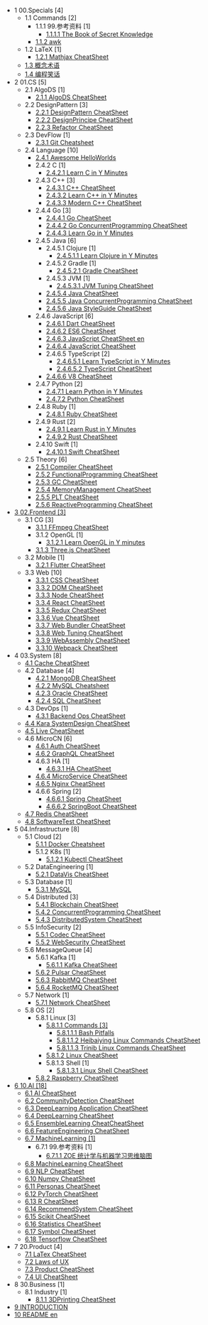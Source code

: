   - 1 00.Specials [4]
    - 1.1 Commands [2]
      - 1.1.1 99.参考资料 [1]
        - [1.1.1.1 The Book of Secret Knowledge](/00.Specials/Commands/99.参考资料/The%20Book%20of%20Secret%20Knowledge.md)
      - [1.1.2 awk](/00.Specials/Commands/awk.md)
    - 1.2 LaTeX [1]
      - [1.2.1 Mathjax CheatSheet](/00.Specials/LaTeX/Mathjax-CheatSheet.md)
    - [1.3 概念术语](/00.Specials/概念术语.md)
    - [1.4 编程笑话](/00.Specials/编程笑话.md)
  - 2 01.CS [5]
    - 2.1 AlgoDS [1]
      - [2.1.1 AlgoDS CheatSheet](/01.CS/AlgoDS/AlgoDS-CheatSheet.md)
    - 2.2 DesignPattern [3]
      - [2.2.1 DesignPattern CheatSheet](/01.CS/DesignPattern/DesignPattern-CheatSheet.md)
      - [2.2.2 DesignPrincipe CheatSheet](/01.CS/DesignPattern/DesignPrincipe-CheatSheet.md)
      - [2.2.3 Refactor CheatSheet](/01.CS/DesignPattern/Refactor-CheatSheet.md)
    - 2.3 DevFlow [1]
      - [2.3.1 Git Cheatsheet](/01.CS/DevFlow/Git-Cheatsheet.md)
    - 2.4 Language [10]
      - [2.4.1 Awesome HelloWorlds](/01.CS/Language/Awesome-HelloWorlds.md)
      - 2.4.2 C [1]
        - [2.4.2.1 Learn C in Y Minutes](/01.CS/Language/C/Learn%20C%20in%20Y%20Minutes.md)
      - 2.4.3 C++ [3]
        - [2.4.3.1 C++ CheatSheet](/01.CS/Language/C++/C++%20CheatSheet.md)
        - [2.4.3.2 Learn C++ in Y Minutes](/01.CS/Language/C++/Learn%20C++%20in%20Y%20Minutes.md)
        - [2.4.3.3 Modern C++ CheatSheet](/01.CS/Language/C++/Modern%20C++%20CheatSheet.md)
      - 2.4.4 Go [3]
        - [2.4.4.1 Go CheatSheet](/01.CS/Language/Go/Go-CheatSheet.md)
        - [2.4.4.2 Go ConcurrentProgramming CheatSheet](/01.CS/Language/Go/Go-ConcurrentProgramming-CheatSheet.md)
        - [2.4.4.3 Learn Go in Y Minutes](/01.CS/Language/Go/Learn%20Go%20in%20Y%20Minutes.md)
      - 2.4.5 Java [6]
        - 2.4.5.1 Clojure [1]
          - [2.4.5.1.1 Learn Clojure in Y Minutes](/01.CS/Language/Java/Clojure/Learn%20Clojure%20in%20Y%20Minutes.md)
        - 2.4.5.2 Gradle [1]
          - [2.4.5.2.1 Gradle CheatSheet](/01.CS/Language/Java/Gradle/Gradle-CheatSheet.md)
        - 2.4.5.3 JVM [1]
          - [2.4.5.3.1 JVM Tuning CheatSheet](/01.CS/Language/Java/JVM/JVM-Tuning-CheatSheet.md)
        - [2.4.5.4 Java CheatSheet](/01.CS/Language/Java/Java-CheatSheet.md)
        - [2.4.5.5 Java ConcurrentProgramming CheatSheet](/01.CS/Language/Java/Java-ConcurrentProgramming-CheatSheet.md)
        - [2.4.5.6 Java StyleGuide CheatSheet](/01.CS/Language/Java/Java-StyleGuide-CheatSheet.md)
      - 2.4.6 JavaScript [6]
        - [2.4.6.1 Dart CheatSheet](/01.CS/Language/JavaScript/Dart-CheatSheet.md)
        - [2.4.6.2 ES6 CheatSheet](/01.CS/Language/JavaScript/ES6-CheatSheet.md)
        - [2.4.6.3 JavaScript CheatSheet en](/01.CS/Language/JavaScript/JavaScript-CheatSheet-en.md)
        - [2.4.6.4 JavaScript CheatSheet](/01.CS/Language/JavaScript/JavaScript-CheatSheet.md)
        - 2.4.6.5 TypeScript [2]
          - [2.4.6.5.1 Learn TypeScript in Y Minutes](/01.CS/Language/JavaScript/TypeScript/Learn%20TypeScript%20in%20Y%20Minutes.md)
          - [2.4.6.5.2 TypeScript CheatSheet](/01.CS/Language/JavaScript/TypeScript/TypeScript-CheatSheet.md)
        - [2.4.6.6 V8 CheatSheet](/01.CS/Language/JavaScript/V8-CheatSheet.md)
      - 2.4.7 Python [2]
        - [2.4.7.1 Learn Python in Y Minutes](/01.CS/Language/Python/Learn%20Python%20in%20Y%20Minutes.md)
        - [2.4.7.2 Python CheatSheet](/01.CS/Language/Python/Python-CheatSheet.md)
      - 2.4.8 Ruby [1]
        - [2.4.8.1 Ruby CheatSheet](/01.CS/Language/Ruby/Ruby-CheatSheet.md)
      - 2.4.9 Rust [2]
        - [2.4.9.1 Learn Rust in Y Minutes](/01.CS/Language/Rust/Learn%20Rust%20in%20Y%20Minutes.md)
        - [2.4.9.2 Rust CheatSheet](/01.CS/Language/Rust/Rust-CheatSheet.md)
      - 2.4.10 Swift [1]
        - [2.4.10.1 Swift CheatSheet](/01.CS/Language/Swift/Swift-CheatSheet.md)
    - 2.5 Theory [6]
      - [2.5.1 Compiler CheatSheet](/01.CS/Theory/Compiler-CheatSheet.md)
      - [2.5.2 FunctionalProgramming CheatSheet](/01.CS/Theory/FunctionalProgramming-CheatSheet.md)
      - [2.5.3 GC CheatSheet](/01.CS/Theory/GC-CheatSheet.md)
      - [2.5.4 MemoryManagement CheatSheet](/01.CS/Theory/MemoryManagement-CheatSheet.md)
      - [2.5.5 PLT CheatSheet](/01.CS/Theory/PLT-CheatSheet.md)
      - [2.5.6 ReactiveProgramming CheatSheet](/01.CS/Theory/ReactiveProgramming-CheatSheet.md)
  - [3 02.Frontend [3]](/02.Frontend/README.md)
    - 3.1 CG [3]
      - [3.1.1 FFmpeg CheatSheet](/02.Frontend/CG/FFmpeg-CheatSheet.md)
      - 3.1.2 OpenGL [1]
        - [3.1.2.1 Learn OpenGL in Y minutes](/02.Frontend/CG/OpenGL/Learn%20OpenGL%20in%20Y%20minutes.md)
      - [3.1.3 Three.js CheatSheet](/02.Frontend/CG/Three.js-CheatSheet.md)
    - 3.2 Mobile [1]
      - [3.2.1 Flutter CheatSheet](/02.Frontend/Mobile/Flutter-CheatSheet.md)
    - 3.3 Web [10]
      - [3.3.1 CSS CheatSheet](/02.Frontend/Web/CSS-CheatSheet.md)
      - [3.3.2 DOM CheatSheet](/02.Frontend/Web/DOM-CheatSheet.md)
      - [3.3.3 Node CheatSheet](/02.Frontend/Web/Node-CheatSheet.md)
      - [3.3.4 React CheatSheet](/02.Frontend/Web/React-CheatSheet.md)
      - [3.3.5 Redux CheatSheet](/02.Frontend/Web/Redux-CheatSheet.md)
      - [3.3.6 Vue CheatSheet](/02.Frontend/Web/Vue-CheatSheet.md)
      - [3.3.7 Web Bundler CheatSheet](/02.Frontend/Web/Web-Bundler-CheatSheet.md)
      - [3.3.8 Web Tuning CheatSheet](/02.Frontend/Web/Web-Tuning-CheatSheet.md)
      - [3.3.9 WebAssembly CheatSheet](/02.Frontend/Web/WebAssembly-CheatSheet.md)
      - [3.3.10 Webpack CheatSheet](/02.Frontend/Web/Webpack-CheatSheet.md)
  - 4 03.System [8]
    - [4.1 Cache CheatSheet](/03.System/Cache-CheatSheet.md)
    - 4.2 Database [4]
      - [4.2.1 MongoDB CheatSheet](/03.System/Database/MongoDB-CheatSheet.md)
      - [4.2.2 MySQL Cheatsheet](/03.System/Database/MySQL-Cheatsheet.md)
      - [4.2.3 Oracle CheatSheet](/03.System/Database/Oracle-CheatSheet.md)
      - [4.2.4 SQL CheatSheet](/03.System/Database/SQL-CheatSheet.md)
    - 4.3 DevOps [1]
      - [4.3.1 Backend Ops CheatSheet](/03.System/DevOps/Backend-Ops-CheatSheet.md)
    - [4.4 Kara SystemDesign CheatSheet](/03.System/Kara-SystemDesign-CheatSheet.md)
    - [4.5 Live CheatSheet](/03.System/Live-CheatSheet.md)
    - 4.6 MicroCN [6]
      - [4.6.1 Auth CheatSheet](/03.System/MicroCN/Auth-CheatSheet.md)
      - [4.6.2 GraphQL CheatSheet](/03.System/MicroCN/GraphQL-CheatSheet.md)
      - 4.6.3 HA [1]
        - [4.6.3.1 HA CheatSheet](/03.System/MicroCN/HA/HA-CheatSheet.md)
      - [4.6.4 MicroService CheatSheet](/03.System/MicroCN/MicroService-CheatSheet.md)
      - [4.6.5 Nginx CheatSheet](/03.System/MicroCN/Nginx-CheatSheet.md)
      - 4.6.6 Spring [2]
        - [4.6.6.1 Spring CheatSheet](/03.System/MicroCN/Spring/Spring-CheatSheet.md)
        - [4.6.6.2 SpringBoot CheatSheet](/03.System/MicroCN/Spring/SpringBoot-CheatSheet.md)
    - [4.7 Redis CheatSheet](/03.System/Redis-CheatSheet.md)
    - [4.8 SoftwareTest CheatSheet](/03.System/SoftwareTest-CheatSheet.md)
  - 5 04.Infrastructure [8]
    - 5.1 Cloud [2]
      - [5.1.1 Docker Cheatsheet](/04.Infrastructure/Cloud/Docker-Cheatsheet.md)
      - 5.1.2 K8s [1]
        - [5.1.2.1 Kubectl CheatSheet](/04.Infrastructure/Cloud/K8s/Kubectl-CheatSheet.md)
    - 5.2 DataEngineering [1]
      - [5.2.1 DataVis CheatSheet](/04.Infrastructure/DataEngineering/DataVis-CheatSheet.md)
    - 5.3 Database [1]
      - [5.3.1 MySQL](/04.Infrastructure/Database/MySQL.md)
    - 5.4 Distributed [3]
      - [5.4.1 Blockchain CheatSheet](/04.Infrastructure/Distributed/Blockchain-CheatSheet.md)
      - [5.4.2 ConcurrentProgramming CheatSheet](/04.Infrastructure/Distributed/ConcurrentProgramming-CheatSheet.md)
      - [5.4.3 DistributedSystem CheatSheet](/04.Infrastructure/Distributed/DistributedSystem-CheatSheet.md)
    - 5.5 InfoSecurity [2]
      - [5.5.1 Codec CheatSheet](/04.Infrastructure/InfoSecurity/Codec-CheatSheet.md)
      - [5.5.2 WebSecurity CheatSheet](/04.Infrastructure/InfoSecurity/WebSecurity-CheatSheet.md)
    - 5.6 MessageQueue [4]
      - 5.6.1 Kafka [1]
        - [5.6.1.1 Kafka CheatSheet](/04.Infrastructure/MessageQueue/Kafka/Kafka-CheatSheet.md)
      - [5.6.2 Pulsar CheatSheet](/04.Infrastructure/MessageQueue/Pulsar-CheatSheet.md)
      - [5.6.3 RabbitMQ CheatSheet](/04.Infrastructure/MessageQueue/RabbitMQ-CheatSheet.md)
      - [5.6.4 RocketMQ CheatSheet](/04.Infrastructure/MessageQueue/RocketMQ-CheatSheet.md)
    - 5.7 Network [1]
      - [5.7.1 Network CheatSheet](/04.Infrastructure/Network/Network-CheatSheet.md)
    - 5.8 OS [2]
      - 5.8.1 Linux [3]
        - [5.8.1.1 Commands [3]](/04.Infrastructure/OS/Linux/Commands/README.md)
          - [5.8.1.1.1 Bash Pitfalls](/04.Infrastructure/OS/Linux/Commands/Bash%20Pitfalls.md)
          - [5.8.1.1.2 Heibaiying Linux Commands CheatSheet](/04.Infrastructure/OS/Linux/Commands/Heibaiying-Linux-Commands-CheatSheet.md)
          - [5.8.1.1.3 Trinib Linux Commands CheatSheet](/04.Infrastructure/OS/Linux/Commands/Trinib-Linux-Commands-CheatSheet.md)
        - [5.8.1.2 Linux CheatSheet](/04.Infrastructure/OS/Linux/Linux-CheatSheet.md)
        - 5.8.1.3 Shell [1]
          - [5.8.1.3.1 Linux Shell CheatSheet](/04.Infrastructure/OS/Linux/Shell/Linux-Shell-CheatSheet.md)
      - [5.8.2 Raspberry CheatSheet](/04.Infrastructure/OS/Raspberry-CheatSheet.md)
  - [6 10.AI [18]](/10.AI/README.md)
    - [6.1 AI CheatSheet](/10.AI/AI-CheatSheet.md)
    - [6.2 CommunityDetection CheatSheet](/10.AI/CommunityDetection-CheatSheet.md)
    - [6.3 DeepLearning Application CheatSheet](/10.AI/DeepLearning-Application-CheatSheet.md)
    - [6.4 DeepLearning CheatSheet](/10.AI/DeepLearning-CheatSheet.md)
    - [6.5 EnsembleLearning CheatCheatSheet](/10.AI/EnsembleLearning-CheatCheatSheet.md)
    - [6.6 FeatureEngineering CheatSheet](/10.AI/FeatureEngineering-CheatSheet.md)
    - [6.7 MachineLearning [1]](/10.AI/MachineLearning/README.md)
      - 6.7.1 99.参考资料 [1]
        - [6.7.1.1 ZOE 统计学与机器学习思维脑图](/10.AI/MachineLearning/99.参考资料/2018-ZOE-统计学与机器学习思维脑图.md)
    - [6.8 MachineLearning CheatSheet](/10.AI/MachineLearning-CheatSheet.md)
    - [6.9 NLP CheatSheet](/10.AI/NLP-CheatSheet.md)
    - [6.10 Numpy CheatSheet](/10.AI/Numpy-CheatSheet.md)
    - [6.11 Personas CheatSheet](/10.AI/Personas-CheatSheet.md)
    - [6.12 PyTorch CheatSheet](/10.AI/PyTorch-CheatSheet.md)
    - [6.13 R CheatSheet](/10.AI/R-CheatSheet.md)
    - [6.14 RecommendSystem CheatSheet](/10.AI/RecommendSystem-CheatSheet.md)
    - [6.15 Scikit CheatSheet](/10.AI/Scikit-CheatSheet.md)
    - [6.16 Statistics CheatSheet](/10.AI/Statistics-CheatSheet.md)
    - [6.17 Symbol CheatSheet](/10.AI/Symbol-CheatSheet.md)
    - [6.18 Tensorflow CheatSheet](/10.AI/Tensorflow-CheatSheet.md)
  - 7 20.Product [4]
    - [7.1 LaTex CheatSheet](/20.Product/LaTex-CheatSheet.md)
    - [7.2 Laws of UX](/20.Product/Laws-of-UX.md)
    - [7.3 Product CheatSheet](/20.Product/Product-CheatSheet.md)
    - [7.4 UI CheatSheet](/20.Product/UI-CheatSheet.md)
  - 8 30.Business [1]
    - 8.1 Industry [1]
      - [8.1.1 3DPrinting CheatSheet](/30.Business/Industry/3DPrinting-CheatSheet.md)
  - [9 INTRODUCTION](/INTRODUCTION.md)
  - [10 README en](/README-en.md)